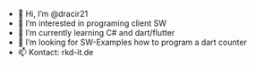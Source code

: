- 👋 Hi, I’m @dracir21
- 👀 I’m interested in programing client SW
- 🌱 I’m currently learning C# and dart/flutter
- 💞️ I’m looking for SW-Examples how to program a dart counter
- 📫 Kontact: rkd-it.de

<!---
dracir21/dracir21 is a ✨ special ✨ repository because its `README.md` (this file) appears on your GitHub profile.
You can click the Preview link to take a look at your changes.
--->
